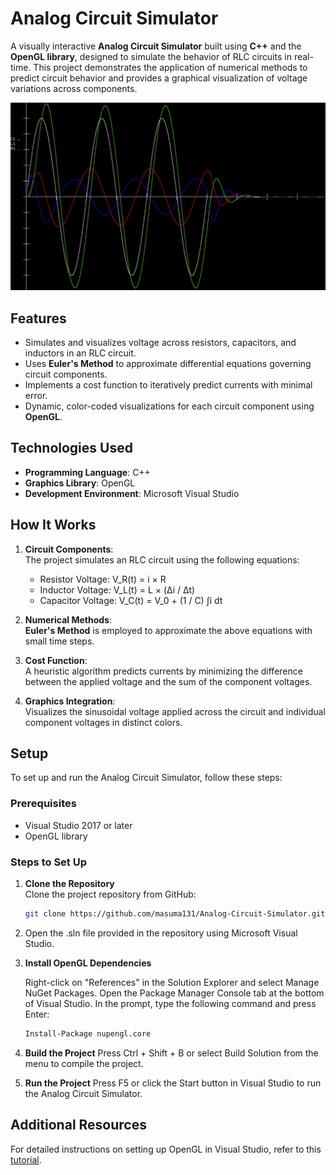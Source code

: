 # Analog Circuit Simulator

A visually interactive **Analog Circuit Simulator** built using **C++** and the **OpenGL library**, designed to simulate the behavior of RLC circuits in real-time. This project demonstrates the application of numerical methods to predict circuit behavior and provides a graphical visualization of voltage variations across components.

![Project Screenshot](SampleRun.png)

## Features

- Simulates and visualizes voltage across resistors, capacitors, and inductors in an RLC circuit.
- Uses **Euler's Method** to approximate differential equations governing circuit components.
- Implements a cost function to iteratively predict currents with minimal error.
- Dynamic, color-coded visualizations for each circuit component using **OpenGL**.

## Technologies Used

- **Programming Language**: C++  
- **Graphics Library**: OpenGL  
- **Development Environment**: Microsoft Visual Studio  

## How It Works

1. **Circuit Components**:  
   The project simulates an RLC circuit using the following equations:
   - Resistor Voltage: V_R(t) = i × R
   - Inductor Voltage: V_L(t) = L × (Δi / Δt)
   - Capacitor Voltage: V_C(t) = V_0 + (1 / C) ∫i dt

2. **Numerical Methods**:  
   **Euler's Method** is employed to approximate the above equations with small time steps.

3. **Cost Function**:  
   A heuristic algorithm predicts currents by minimizing the difference between the applied voltage and the sum of the component voltages.

4. **Graphics Integration**:  
   Visualizes the sinusoidal voltage applied across the circuit and individual component voltages in distinct colors.

## Setup

To set up and run the Analog Circuit Simulator, follow these steps:

### Prerequisites

- Visual Studio 2017 or later
- OpenGL library

### Steps to Set Up

1. **Clone the Repository**  
   Clone the project repository from GitHub:
   ```bash
   git clone https://github.com/masuma131/Analog-Circuit-Simulator.git
    ```
2. Open the .sln file provided in the repository using Microsoft Visual Studio.

5. **Install OpenGL Dependencies**

   Right-click on "References" in the Solution Explorer and select Manage NuGet Packages.
   Open the Package Manager Console tab at the bottom of Visual Studio.
   In the prompt, type the following command and press Enter:
   ```bash
   Install-Package nupengl.core
   ```

4. **Build the Project**
   Press Ctrl + Shift + B or select Build Solution from the menu to compile the project.

5. **Run the Project**
   Press F5 or click the Start button in Visual Studio to run the Analog Circuit Simulator.

## Additional Resources
For detailed instructions on setting up OpenGL in Visual Studio, refer to this [tutorial](https://content.byui.edu/file/2315e65e-a34a-48d3-814d-4175a2b74ed5/1/intro/165-opengl-visualStudio2017.html).


